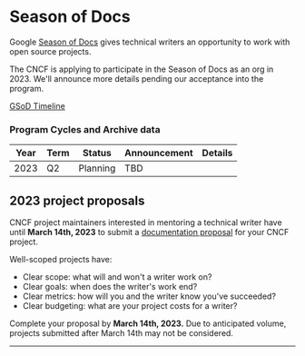 # Season of Docs

Google [Season of Docs](https://developers.google.com/season-of-docs) gives technical writers an opportunity to work with open source projects.

The CNCF is applying to participate in the Season of Docs as an org in 2023. We'll announce more details pending our acceptance into the program.

[GSoD Timeline](https://developers.google.com/season-of-docs/docs/timeline)

### Program Cycles and Archive data

| Year | Term | Status   | Announcement | Details              |
|------|------|----------|--------------|----------------------|
| 2023 | Q2   | Planning | TBD          |                      |

## 2023 project proposals

CNCF project maintainers interested in mentoring a technical writer have until **March 14th, 2023** to submit a [documentation proposal](https://developers.google.com/season-of-docs/docs/org-proposal-template) for your CNCF project.

Well-scoped projects have:
- Clear scope: what will and won't a writer work on?
- Clear goals: when does the writer's work end?
- Clear metrics: how will you and the writer know you've succeeded?
- Clear budgeting: what are your project costs for a writer?

Complete your proposal by **March 14th, 2023.** Due to anticipated volume, projects submitted after March 14th may not be considered.

---

